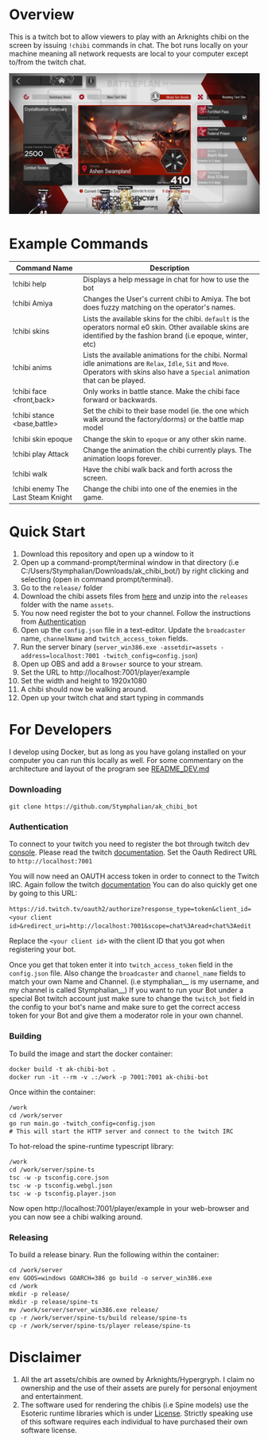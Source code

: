 # Overview 
This is a twitch bot to allow viewers to play with an Arknights chibi on the screen by 
issuing `!chibi` commands in chat. The bot runs locally on your machine meaning 
all network requests are local to your computer except to/from the twitch chat.

![Demo Image](readme_assets/demo1.png)

# Example Commands
Command Name | Description
-----------|-----------------------
!chibi help | Displays a help message in chat for how to use the bot
!chibi Amiya | Changes the User's current chibi to Amiya. The bot does fuzzy matching on the operator's names.
!chibi skins | Lists the available skins for the chibi. `default` is the operators normal e0 skin. Other available skins are identified by the fashion brand (i.e epoque, winter, etc)
!chibi anims | Lists the available animations for the chibi. Normal idle animations are `Relax`, `Idle`, `Sit` and `Move`. Operators with skins also have a `Special` animation that can be played.
!chibi face <front,back> | Only works in battle stance. Make the chibi face forward or backwards.
!chibi stance <base,battle> | Set the chibi to their base model (ie. the one which walk around the factory/dorms) or the battle map model
!chibi skin epoque | Change the skin to `epoque` or any other skin name.
!chibi play Attack | Change the animation the chibi currently plays. The animation loops forever.
!chibi walk | Have the chibi walk back and forth across the screen.
!chibi enemy The Last Steam Knight | Change the chibi into one of the enemies in the game.

# Quick Start
1. Download this repository and open up a window to it
2. Open up a command-prompt/terminal window in that directory (i.e C:/Users/Stymphalian/Downloads/ak_chibi_bot/)
by right clicking and selecting (open in command prompt/terminal).
3. Go to the `release/` folder
4. Download the chibi assets files from [here](https://f002.backblazeb2.com/file/ak-gamedata/assets_20240610.zip) and unzip into the `releases` folder with the name `assets`.
5. You now need register the bot to your channel. Follow the instructions from [Authentication](#Authentication)
5. Open up the `config.json` file in a text-editor. Update the `broadcaster` name, `channelName` and `twitch_access_token` fields.
4. Run the server binary (`server_win386.exe -assetdir=assets -address=localhost:7001 -twitch_config=config.json`)
6. Open up OBS and add a `Browser` source to your stream.
7. Set the URL to http://localhost:7001/player/example
8. Set the width and height to 1920x1080
6. A chibi should now be walking around.
7. Open up your twitch chat and start typing in commands


# For Developers
I develop using Docker, but as long as you have golang installed on your computer
you can run this locally as well. 
For some commentary on the architecture and layout of the program see [README_DEV.md](README_DEV.md)

### Downloading
```
git clone https://github.com/Stymphalian/ak_chibi_bot
```

### Authentication
To connect to your twitch you need to register the bot through twitch dev 
[console](https://dev.twitch.tv/console).
Please read the twitch [documentation](https://dev.twitch.tv/docs/authentication/register-app/).
Set the Oauth Redirect URL to `http://localhost:7001`

You will now need an OAUTH access token in order to connect to the Twitch IRC.
Again follow the twitch [documentation](https://dev.twitch.tv/docs/irc/authenticate-bot/)
You can do also quickly get one by going to this URL:

`https://id.twitch.tv/oauth2/authorize?response_type=token&client_id=<your client id>&redirect_uri=http://localhost:7001&scope=chat%3Aread+chat%3Aedit`

Replace the `<your client id>` with the client ID that you got when registering your bot.

Once you get that token enter it into `twitch_access_token` field in the `config.json` file.
Also change the `broadcaster` and `channel_name` fields to match your own Name and Channel.
(i.e stymphalian__ is my username, and my channel is called Stymphalian__)
If you want to run your Bot under a special Bot twitch account just make sure
to change the `twitch_bot` field in the config to your bot's name and make sure 
to get the correct access token for your Bot and give them a moderator role in your own channel.

### Building
To build the image and start the docker container:
```
docker build -t ak-chibi-bot .
docker run -it --rm -v .:/work -p 7001:7001 ak-chibi-bot
```

Once within the container:
```
/work
cd /work/server
go run main.go -twitch_config=config.json
# This will start the HTTP server and connect to the twitch IRC
```

To hot-reload the spine-runtime typescript library:
```
/work
cd /work/server/spine-ts
tsc -w -p tsconfig.core.json
tsc -w -p tsconfig.webgl.json
tsc -w -p tsconfig.player.json
```

Now open http://localhost:7001/player/example in your web-browser and you can now 
see a chibi walking around. 

### Releasing
To build a release binary. Run the following within the container:
```
cd /work/server
env GOOS=windows GOARCH=386 go build -o server_win386.exe
cd /work
mkdir -p release/
mkdir -p release/spine-ts
mv /work/server/server_win386.exe release/
cp -r /work/server/spine-ts/build release/spine-ts
cp -r /work/server/spine-ts/player release/spine-ts
```

# Disclaimer
1. All the art assets/chibis are owned by Arknights/Hypergryph. I claim no ownership and
the use of their assets are purely for personal enjoyment and entertainment.
2. The software used for rendering the chibis (i.e Spine models) use the Esoteric 
runtime libraries which is under [License](http://esotericsoftware.com/spine-editor-license). 
Strictly speaking use of this software requires each individual to have purchased
their own software license.